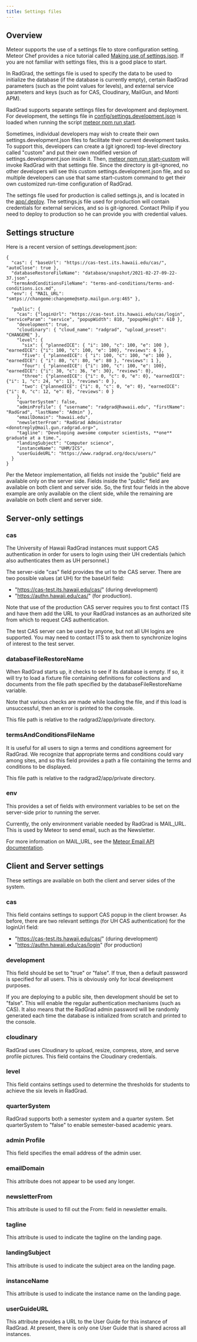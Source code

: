 ```yaml
---
title: Settings files
---
```


## Overview

Meteor supports the use of a settings file to store configuration setting. Meteor Chef provides a nice tutorial called [Making use of settings.json](https://blog.meteor.com/the-meteor-chef-making-use-of-settings-json-3ed5be2d0bad). If you are not familiar with settings files, this is a good place to start.

In RadGrad, the settings file is used to specify the data to be used to initialize the database (if the database is currently empty), certain RadGrad parameters (such as the point values for levels), and external service parameters and keys (such as for CAS, Cloudinary, MailGun, and Monti APM).

RadGrad supports separate settings files for development and deployment.  For development, the settings file in [config/settings.development.json](https://github.com/radgrad/radgrad2/blob/master/config/settings.development.json) is loaded when running the script [meteor npm run start](https://github.com/radgrad/radgrad2/blob/master/app/package.json#L6).

Sometimes, individual developers may wish to create their own settings.development.json files to facilitate their current development tasks. To support this, developers can create a (git ignored) top-level directory called "custom" and put their own modified version of settings.development.json inside it.  Then, [meteor npm run start-custom](https://github.com/radgrad/radgrad2/blob/master/app/package.json#L6) will invoke RadGrad with that settings file. Since the directory is git-ignored, no other developers will see this custom settings.development.json file, and so multiple developers can use that same start-custom command to get their own customized run-time configuration of RadGrad.

The settings file used for production is called settings.js, and is located in the [app/.deploy](https://github.com/radgrad/radgrad2/tree/master/app/.deploy).  The settings.js file used for production will contain credentials for external services, and so is git-ignored.  Contact Philip if you need to deploy to production so he can provide you with credential values.

## Settings structure

Here is a recent version of settings.development.json:

```
{
  "cas": { "baseUrl": "https://cas-test.its.hawaii.edu/cas/", "autoClose": true },
  "databaseRestoreFileName": "database/snapshot/2021-02-27-09-22-37.json",
  "termsAndConditionsFileName": "terms-and-conditions/terms-and-conditions.ics.md",
  "env": { "MAIL_URL": "smtps://changeme:changeme@smtp.mailgun.org:465" },

  "public": {
    "cas": {"loginUrl": "https://cas-test.its.hawaii.edu/cas/login", "serviceParam": "service", "popupWidth": 810, "popupHeight": 610 },
    "development": true,
    "cloudinary": { "cloud_name": "radgrad", "upload_preset": "CHANGEME" },
    "level": {
      "six": { "plannedICE": { "i": 100, "c": 100, "e": 100 }, "earnedICE": {"i": 100, "c": 100, "e": 100}, "reviews": 6 },
      "five": { "plannedICE": { "i": 100, "c": 100, "e": 100 }, "earnedICE": { "i": 80, "c": 80, "e": 80 }, "reviews": 1 },
      "four": { "plannedICE": {"i": 100, "c": 100, "e": 100}, "earnedICE": {"i": 30, "c": 36, "e": 30}, "reviews": 0},
      "three": {"plannedICE": {"i": 0, "c": 0, "e": 0}, "earnedICE": {"i": 1, "c": 24, "e": 1}, "reviews": 0 },
      "two": {"plannedICE": {"i": 0, "c": 0, "e": 0}, "earnedICE": {"i": 0, "c": 12, "e": 0}, "reviews": 0 }
    },
    "quarterSystem": false,
    "adminProfile": { "username": "radgrad@hawaii.edu", "firstName": "RadGrad", "lastName": "Admin" },
    "emailDomain": "hawaii.edu",
    "newsletterFrom": "RadGrad Administrator <donotreply@mail.gun.radgrad.org>",
    "tagline": "Developing awesome computer scientists, **one** graduate at a time.",
    "landingSubject": "Computer science",
    "instanceName": "UHM/ICS",
    "userGuideURL": "https://www.radgrad.org/docs/users/"
  }
}
```

Per the Meteor implementation, all fields not inside the "public" field are available only on the server side. Fields inside the "public" field are available on both client and server side. So, the first four fields in the above example are only available on the client side, while the remaining are available on both client and server side.

## Server-only settings

### cas

The University of Hawaii RadGrad instances must support CAS authentication in order for users to login using their UH credentials (which also authenticates them as UH personnel.)

The server-side "cas" field provides the url to the CAS server. There are two possible values (at UH) for the baseUrl field:
  * "https://cas-test.its.hawaii.edu/cas/" (during development)
  * "https://authn.hawaii.edu/cas/" (for production).

Note that use of the production CAS server requires you to first contact ITS and have them add the URL to your RadGrad instances as an authorized site from which to request CAS authentication.

The test CAS server can be used by anyone, but not all UH logins are supported. You may need to contact ITS to ask them to synchronize logins of interest to the test server.

### databaseFileRestoreName

When RadGrad starts up, it checks to see if its database is empty. If so, it will try to load a fixture file containing definitions for collections and documents from the file path specified by the databaseFileRestoreName variable.

Note that various checks are made while loading the file, and if this load is unsuccessful, then an error is printed to the console.

This file path is relative to the radgrad2/app/private directory.

### termsAndConditionsFileName

It is useful for all users to sign a terms and conditions agreement for RadGrad. We recognize that appropriate terms and conditions could vary among sites, and so this field provides a path a file containing the terms and conditions to be displayed.

This file path is relative to the radgrad2/app/private directory.

### env

This provides a set of fields with environment variables to be set on the server-side prior to running the server.

Currently, the only environment variable needed by RadGrad is MAIL_URL. This is used by Meteor to send email, such as the Newsletter.

For more information on MAIL_URL, see the [Meteor Email API documentation](https://docs.meteor.com/api/email.html).

## Client and Server settings

These settings are available on both the client and server sides of the system.

### cas

This field contains settings to support CAS popup in the client browser. As before, there are two relevant settings (for UH CAS authentication) for the loginUrl field:

  * "https://cas-test.its.hawaii.edu/cas/" (during development)
  * "https://authn.hawaii.edu/cas/login" (for production)

### development

This field should be set to "true" or "false".  If true, then a default password is specified for all users. This is obviously only for local development purposes.

If you are deploying to a public site, then development should be set to "false".  This will enable the regular authentication mechanisms (such as CAS).  It also means that the RadGrad admin password will be randomly generated each time the database is initialized from scratch and printed to the console.

### cloudinary

RadGrad uses Cloudinary to upload, resize, compress, store, and serve profile pictures. This field contains the Cloudinary credentials.

### level

This field contains settings used to determine the thresholds for students to achieve the six levels in RadGrad.

### quarterSystem

RadGrad supports both a semester system and a quarter system. Set quarterSystem to "false" to enable semester-based academic years.

### admin Profile

This field specifies the email address of the admin user.

### emailDomain

This attribute does not appear to be used any longer.

### newsletterFrom

This attribute is used to fill out the From: field in newsletter emails.

### tagline

This attribute is used to indicate the tagline on the landing page.

### landingSubject

This attribute is used to indicate the subject area on the landing page.

### instanceName

This attribute is used to indicate the instance name on the landing page.

### userGuideURL

This attribute provides a URL to the User Guide for this instance of RadGrad. At present, there is only one User Guide that is shared across all instances.

